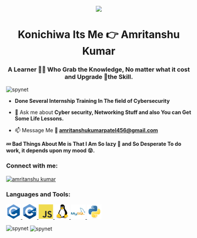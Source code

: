 <p align="center"><img src="https://www.hdwallpapers.in/download/blonde_boy_naruto_uzumaki_4k_hd_naruto-HD.jpg"/> </p>
<h1 align="center">Konichiwa Its Me 👉 Amritanshu Kumar</h1>
<h3 align="center">A Learner 🧑‍🎓 Who Grab the Knowledge, No matter what it cost and Upgrade  🚀the Skill.</h3>

<p align="left"> <img src="https://komarev.com/ghpvc/?username=spynet&label=Profile%20views&color=0e75b6&style=flat" alt="spynet" /> </p>

- **Done Several Internship Training In The field of  Cybersecurity**

- 💬 Ask me about **Cyber security, Networking Stuff and also You can Get Some Life Lessons.**

- 📫 Message Me **📧 amritanshukumarpatel456@gmail.com** 

**💤 Bad Things About Me is That I Am So lazy 🦥 and So Desperate To do work, it depends upon my mood 😝.**

<h3 align="left">Connect with me:</h3>
<p align="left">
<a href="https://www.linkedin.com/in/amritanshu-kumar-910274282" target="blank"><img align="center" src="https://raw.githubusercontent.com/rahuldkjain/github-profile-readme-generator/master/src/images/icons/Social/linked-in-alt.svg" alt="amritanshu kumar" height="30" width="40" /></a>
</p>
<h3 align="left">Languages and Tools:</h3>
<p align="left"> <a href="https://www.cprogramming.com/" target="_blank" rel="noreferrer"> <img src="https://raw.githubusercontent.com/devicons/devicon/master/icons/c/c-original.svg" alt="c" width="40" height="40"/> </a> <a href="https://www.w3schools.com/cpp/" target="_blank" rel="noreferrer"> <img src="https://raw.githubusercontent.com/devicons/devicon/master/icons/cplusplus/cplusplus-original.svg" alt="cplusplus" width="40" height="40"/> </a> <a href="https://developer.mozilla.org/en-US/docs/Web/JavaScript" target="_blank" rel="noreferrer"> <img src="https://raw.githubusercontent.com/devicons/devicon/master/icons/javascript/javascript-original.svg" alt="javascript" width="40" height="40"/> </a> <a href="https://www.linux.org/" target="_blank" rel="noreferrer"> <img src="https://raw.githubusercontent.com/devicons/devicon/master/icons/linux/linux-original.svg" alt="linux" width="40" height="40"/> </a> <a href="https://www.mysql.com/" target="_blank" rel="noreferrer"> <img src="https://raw.githubusercontent.com/devicons/devicon/master/icons/mysql/mysql-original-wordmark.svg" alt="mysql" width="40" height="40"/> </a> <a href="https://www.python.org" target="_blank" rel="noreferrer"> <img src="https://raw.githubusercontent.com/devicons/devicon/master/icons/python/python-original.svg" alt="python" width="40" height="40"/> </a> </p>

<p><img align="left" src="https://github-readme-stats.vercel.app/api/top-langs?username=spynet&show_icons=true&locale=en&layout=compact" alt="spynet" /></p>

<p>&nbsp;<img align="center" src="https://github-readme-stats.vercel.app/api?username=spynet&show_icons=true&locale=en" alt="spynet" /></p>
